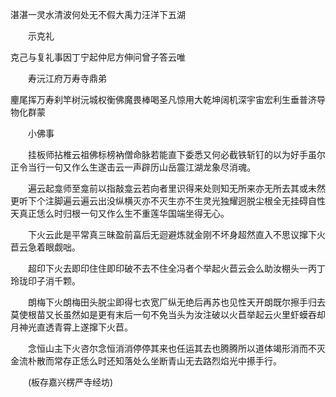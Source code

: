 <!-- { "loadSidebar": true } -->
湛湛一灵水清波何处无不假大禹力汪洋下五湖

　　示克礼

克己与复礼事因丁宁起仲尼方伸问曾子答云唯

　　寿沅江府万寿寺鼎弟

麈尾挥万寿刹竿树沅城权衡佛魔畏棒喝圣凡惊用大乾坤阔机深宇宙宏利生垂普济导物化群蒙

　　小佛事

　　挂板师拈椎云祖佛标榜衲僧命脉若能直下委悉又何必截铁斩钉的以为好手虽尔正令当行一句又作么生遂击云一声辟历山岳震江湖龙象尽消魂。

　　遍云起龛师至龛前以指敲龛云若向者里识得来处则知无所来亦无所去其或未然更听下个注脚遍云遍云出没纵横灭亦不灭生亦不生灵光独耀迥脱尘根全无挂碍自性天真正恁么时归根一句又作么生不重莲华国端坐得无心。

　　下火云此是平常真三昧盈前畗后无迴避炼就金刚不坏身超然直入不思议撺下火苣云急着眼觑咄。

　　超印下火去即印住住即印破不去不住全冯者个举起火苣云会么助汝棚头一丙丁玲珑印子消千颗。

　　朗梅下火朗梅田头脱尘即得七衣宽厂纵无绝后再苏也见性天开朗既尔擦手归去莫使根苗又长虽然如是更有末后一句不免当头为汝注破以火苣举起云火里虾蟆吞却月神光直透青霄上遂撺下火苣。

　　念恒山主下火咨尔念恒消消停停其来也任运其去也腾腾所以道体竭形消而不灭金流朴散而常存正恁么时还知落处么坐断青山无去路烈焰光中攃手行。

　　(板存嘉兴楞严寺经坊)
